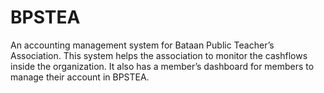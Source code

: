 # BPSTEA
An accounting management system for Bataan Public Teacher’s Association. This system helps the association to monitor the cashflows inside the organization. It also has a member’s dashboard for members to manage their account in BPSTEA.
